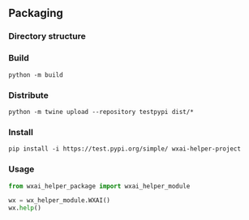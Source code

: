 ## Packaging
### Directory structure

### Build
```
python -m build
```

### Distribute
```
python -m twine upload --repository testpypi dist/*
```

### Install
```
pip install -i https://test.pypi.org/simple/ wxai-helper-project
```

### Usage
```Python
from wxai_helper_package import wxai_helper_module

wx = wx_helper_module.WXAI()
wx.help()
```
